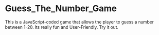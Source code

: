 # Guess_The_Number_Game
This is a JavaScript-coded game that allows the player to guess a number between 1-20. Its really fun and User-Friendly. Try it out.
